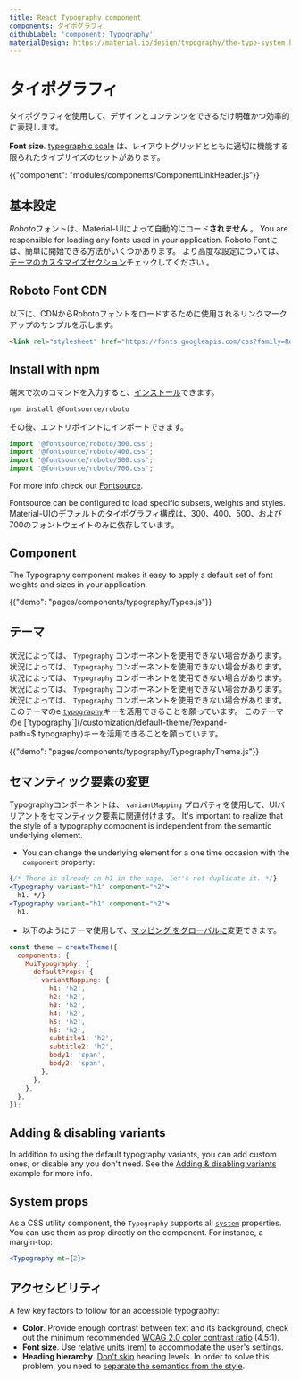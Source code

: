 ```yaml
---
title: React Typography component
components: タイポグラフィ
githubLabel: 'component: Typography'
materialDesign: https://material.io/design/typography/the-type-system.html
---
```


# タイポグラフィ

<p class="description">タイポグラフィを使用して、デザインとコンテンツをできるだけ明確かつ効率的に表現します。</p>

**Font size**. [typographic scale](https://material.io/design/typography/#type-scale) は、レイアウトグリッドとともに適切に機能する限られたタイプサイズのセットがあります。

{{"component": "modules/components/ComponentLinkHeader.js"}}

## 基本設定

*Roboto*フォントは、Material-UIによって自動的にロード**されません** 。 You are responsible for loading any fonts used in your application. Roboto Fontには、簡単に開始できる方法がいくつかあります。 より高度な設定については、[テーマのカスタマイズセクション](/customization/typography/)チェックしてください 。

## Roboto Font CDN

以下に、CDNからRobotoフォントをロードするために使用されるリンクマークアップのサンプルを示します。

```html
<link rel="stylesheet" href="https://fonts.googleapis.com/css?family=Roboto:300,400,500,700&display=swap" />
```

## Install with npm

端末で次のコマンドを入力すると、[インストール](https://www.npmjs.com/package/@fontsource/roboto)できます。

`npm install @fontsource/roboto`

その後、エントリポイントにインポートできます。

```js
import '@fontsource/roboto/300.css';
import '@fontsource/roboto/400.css';
import '@fontsource/roboto/500.css';
import '@fontsource/roboto/700.css';
```

For more info check out [Fontsource](https://github.com/fontsource/fontsource).

Fontsource can be configured to load specific subsets, weights and styles. Material-UIのデフォルトのタイポグラフィ構成は、300、400、500、および700のフォントウェイトのみに依存しています。

## Component

The Typography component makes it easy to apply a default set of font weights and sizes in your application.

{{"demo": "pages/components/typography/Types.js"}}

## テーマ

状況によっては、 `Typography` コンポーネントを使用できない場合があります。 状況によっては、 `Typography` コンポーネントを使用できない場合があります。 状況によっては、 `Typography` コンポーネントを使用できない場合があります。 状況によっては、 `Typography` コンポーネントを使用できない場合があります。 状況によっては、 `Typography` コンポーネントを使用できない場合があります。 このテーマのe [`typography`](/customization/default-theme/?expand-path=$.typography)キーを活用できることを願っています。 このテーマのe [`typography`](/customization/default-theme/?expand-path=$.typography)キーを活用できることを願っています。

{{"demo": "pages/components/typography/TypographyTheme.js"}}

## セマンティック要素の変更

Typographyコンポーネントは、 `variantMapping` プロパティを使用して、UIバリアントをセマンティック要素に関連付けます。 It's important to realize that the style of a typography component is independent from the semantic underlying element.

- You can change the underlying element for a one time occasion with the `component` property:

```jsx
{/* There is already an h1 in the page, let's not duplicate it. */}
<Typography variant="h1" component="h2">
  h1. */}
<Typography variant="h1" component="h2">
  h1.
```

- 以下のようにテーマ使用して、[マッピング をグローバルに](/customization/theme-components/#default-props)変更できます。

```js
const theme = createTheme({
  components: {
    MuiTypography: {
      defaultProps: {
        variantMapping: {
          h1: 'h2',
          h2: 'h2',
          h3: 'h2',
          h4: 'h2',
          h5: 'h2',
          h6: 'h2',
          subtitle1: 'h2',
          subtitle2: 'h2',
          body1: 'span',
          body2: 'span',
        },
      },
    },
  },
});
```

## Adding & disabling variants

In addition to using the default typography variants, you can add custom ones, or disable any you don't need. See the [Adding & disabling variants](/customization/typography/#adding-amp-disabling-variants) example for more info.

## System props

As a CSS utility component, the `Typography` supports all [`system`](/system/properties/) properties. You can use them as prop directly on the component. For instance, a margin-top:

```jsx
<Typography mt={2}>
```

## アクセシビリティ

A few key factors to follow for an accessible typography:

- **Color**. Provide enough contrast between text and its background, check out the minimum recommended [WCAG 2.0 color contrast ratio](https://www.w3.org/TR/UNDERSTANDING-WCAG20/visual-audio-contrast-contrast.html) (4.5:1).
- **Font size**. Use [relative units (rem)](/customization/typography/#font-size) to accommodate the user's settings.
- **Heading hierarchy**. [Don't skip](https://www.w3.org/WAI/tutorials/page-structure/headings/) heading levels. In order to solve this problem, you need to [separate the semantics from the style](#changing-the-semantic-element).
